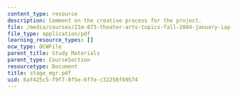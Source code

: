 ```yaml
---
content_type: resource
description: Comment on the creative process for the project.
file: /media/courses/21m-873-theater-arts-topics-fall-2004-january-iap-2005/6af425c5f9f78f5e6ffec32256f69574_stage_mgr.pdf
file_type: application/pdf
learning_resource_types: []
ocw_type: OCWFile
parent_title: Study Materials
parent_type: CourseSection
resourcetype: Document
title: stage_mgr.pdf
uid: 6af425c5-f9f7-8f5e-6ffe-c32256f69574
---
```

